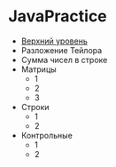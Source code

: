 # JavaPractice
- [Верхний уровень](https://github.com/KristianKuznetsov/top-levelInformationRepository/blob/main/README.md)
- Разложение Тейлора
- Сумма чисел в строке
- Матрицы
   - 1
   - 2
   - 3
- Строки
   - 1
   - 2
- Контрольные
   - 1
   - 2

